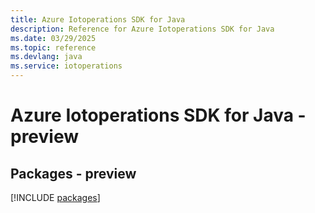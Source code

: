 ```yaml
---
title: Azure Iotoperations SDK for Java
description: Reference for Azure Iotoperations SDK for Java
ms.date: 03/29/2025
ms.topic: reference
ms.devlang: java
ms.service: iotoperations
---
```

# Azure Iotoperations SDK for Java - preview
## Packages - preview
[!INCLUDE [packages](iotoperations-index.md)]